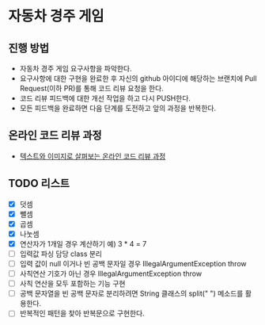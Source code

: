 # 자동차 경주 게임
## 진행 방법
* 자동차 경주 게임 요구사항을 파악한다.
* 요구사항에 대한 구현을 완료한 후 자신의 github 아이디에 해당하는 브랜치에 Pull Request(이하 PR)를 통해 코드 리뷰 요청을 한다.
* 코드 리뷰 피드백에 대한 개선 작업을 하고 다시 PUSH한다.
* 모든 피드백을 완료하면 다음 단계를 도전하고 앞의 과정을 반복한다.

## 온라인 코드 리뷰 과정
* [텍스트와 이미지로 살펴보는 온라인 코드 리뷰 과정](https://github.com/next-step/nextstep-docs/tree/master/codereview)

## TODO 리스트

- [x] 덧셈
- [x] 뺄셈
- [x] 곱셈
- [x] 나눗셈
- [x] 연산자가 1개일 경우 계산하기 예) 3 * 4 = 7
- [ ] 입력값 파싱 담당 class 분리 
- [ ] 입력 값이 null 이거나 빈 공백 문자일 경우 IllegalArgumentException throw
- [ ] 사칙연산 기호가 아닌 경우 IllegalArgumentException throw
- [ ] 사칙 연산을 모두 포함하는 기능 구현
- [ ] 공백 문자열을 빈 공백 문자로 분리하려면 String 클래스의 split(" ") 메소드를 활용한다.
- [ ] 반복적인 패턴을 찾아 반복문으로 구현한다.